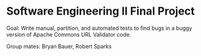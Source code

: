 # Software Engineering II Final Project

Goal: Write manual, partition, and automated tests to find bugs in a buggy version of Apache Commons URL Validator code.

Group mates: Bryan Bauer, Robert Sparks

